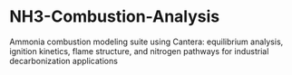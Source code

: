 # NH3-Combustion-Analysis
 Ammonia combustion modeling suite using Cantera: equilibrium analysis, ignition kinetics, flame structure, and nitrogen pathways for industrial decarbonization applications
